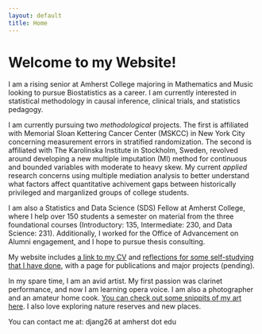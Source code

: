 ```yaml
---
layout: default
title: Home
---
```



# Welcome to my Website!

I am a rising senior at Amherst College majoring in Mathematics and Music looking to pursue Biostatistics as a career. I am currently interested in statistical methodology in causal inference, clinical trials, and statistics pedagogy. 

I am currently pursuing two *methodological* projects. The first is affiliated with Memorial Sloan Kettering Cancer Center (MSKCC) in New York City concerning measurement errors in stratified randomization. The second is affiliated with The Karolinska Institute in Stockholm, Sweden, revolved around developing a new multiple imputation (MI) method for continuous and bounded variables with moderate to heavy skew. My current *applied* research concerns using multiple mediation analysis to better understand what factors affect quantitative achivement gaps between historically privileged and marganlized groups of college students. 

I am also a Statistics and Data Science (SDS) Fellow at Amherst College, where I help over 150 students a semester on material from the three foundational courses (Introductory: 135, Intermediate: 230, and Data Science: 231). Additionally, I worked for the Office of Advancement on Alumni engagement, and I hope to pursue thesis consulting.

My website includes [a link to my CV](page1) and [reflections for some self-studying that I have done](page2), with a page for publications and major projects (pending).

In my spare time, I am an avid artist. My first passion was clarinet performance, and now I am learning opera voice. I am also a photographer and an amateur home cook. [You can check out some snippits of my art here](page3). I also love exploring nature reserves and new places. 

You can contact me at: djang26 at amherst dot edu
